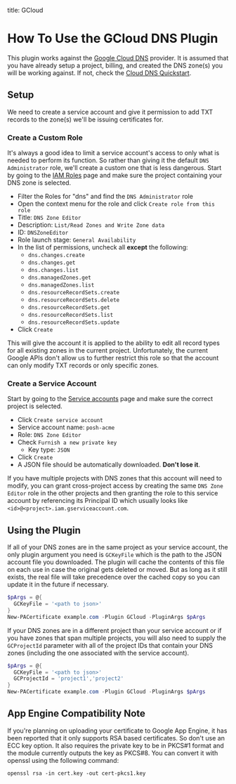 title: GCloud

# How To Use the GCloud DNS Plugin

This plugin works against the [Google Cloud DNS](https://cloud.google.com/dns) provider. It is assumed that you have already setup a project, billing, and created the DNS zone(s) you will be working against. If not, check the [Cloud DNS Quickstart](https://cloud.google.com/dns/quickstart).

## Setup

We need to create a service account and give it permission to add TXT records to the zone(s) we'll be issuing certificates for.

### Create a Custom Role

It's always a good idea to limit a service account's access to only what is needed to perform its function. So rather than giving it the default `DNS Administrator` role, we'll create a custom one that is less dangerous. Start by going to the [IAM Roles](https://console.cloud.google.com/iam-admin/roles) page and make sure the project containing your DNS zone is selected.

- Filter the Roles for "dns" and find the `DNS Administrator` role
- Open the context menu for the role and click `Create role from this role`
- Title: `DNS Zone Editor`
- Description: `List/Read Zones and Write Zone data`
- ID: `DNSZoneEditor`
- Role launch stage: `General Availability`
- In the list of permissions, uncheck all **except** the following:
  - `dns.changes.create`
  - `dns.changes.get`
  - `dns.changes.list`
  - `dns.managedZones.get`
  - `dns.managedZones.list`
  - `dns.resourceRecordSets.create`
  - `dns.resourceRecordSets.delete`
  - `dns.resourceRecordSets.get`
  - `dns.resourceRecordSets.list`
  - `dns.resourceRecordSets.update`
- Click `Create`

This will give the account it is applied to the ability to edit all record types for all existing zones in the current project. Unfortunately, the current Google APIs don't allow us to further restrict this role so that the account can only modify TXT records or only specific zones.

### Create a Service Account

Start by going to the [Service accounts](https://console.cloud.google.com/iam-admin/serviceaccounts) page and make sure the correct project is selected.

- Click `Create service account`
- Service account name: `posh-acme`
- Role: `DNS Zone Editor`
- Check `Furnish a new private key`
  - Key type: `JSON`
- Click `Create`
- A JSON file should be automatically downloaded. **Don't lose it**.

If you have multiple projects with DNS zones that this account will need to modify, you can grant cross-project access by creating the same `DNS Zone Editor` role in the other projects and then granting the role to this service account by referencing its Principal ID which usually looks like `<id>@<project>.iam.gserviceaccount.com`.

## Using the Plugin

If all of your DNS zones are in the same project as your service account, the only plugin argument you need is `GCKeyFile` which is the path to the JSON account file you downloaded. The plugin will cache the contents of this file on each use in case the original gets deleted or moved. But as long as it still exists, the real file will take precedence over the cached copy so you can update it in the future if necessary.

```powershell
$pArgs = @{
  GCKeyFile = '<path to json>'
}
New-PACertificate example.com -Plugin GCloud -PluginArgs $pArgs
```

If your DNS zones are in a different project than your service account or if you have zones that span multiple projects, you will also need to supply the `GCProjectId` parameter with all of the project IDs that contain your DNS zones (including the one associated with the service account).

```powershell
$pArgs = @{
  GCKeyFile = '<path to json>'
  GCProjectId = 'project1','project2'
}
New-PACertificate example.com -Plugin GCloud -PluginArgs $pArgs
```

## App Engine Compatibility Note

If you're planning on uploading your certificate to Google App Engine, it has been reported that it only supports RSA based certificates. So don't use an ECC key option. It also requires the private key to be in PKCS#1 format and the module currently outputs the key as PKCS#8. You can convert it with openssl using the following command:

```
openssl rsa -in cert.key -out cert-pkcs1.key
```

